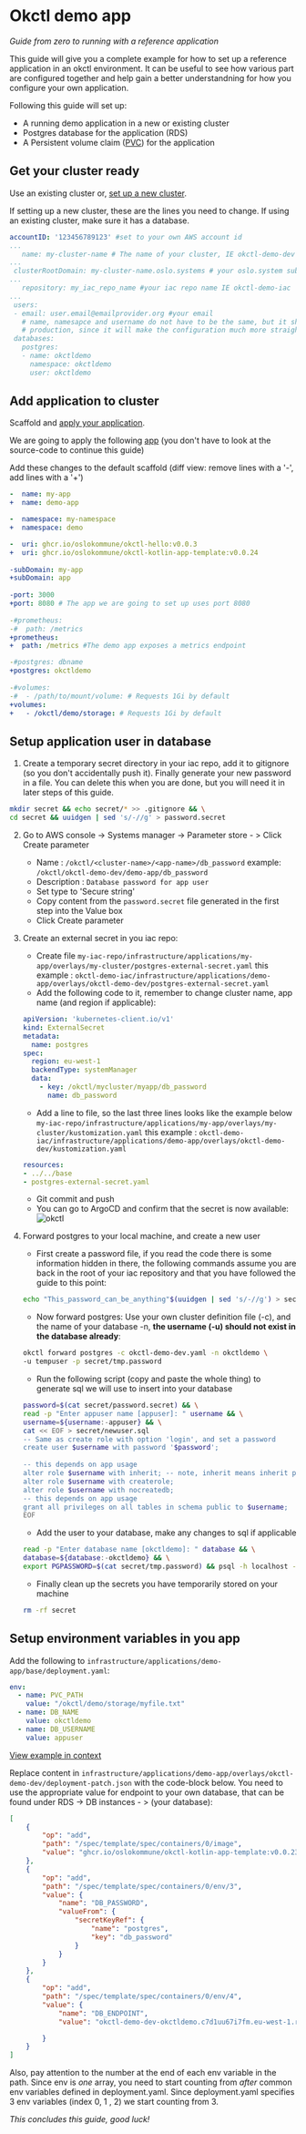 # Okctl demo app
*Guide from zero to running with a reference application*

This guide will give you a complete example for how to set up a reference application in an okctl environment. It can be useful
to see how various part are configured together and help gain a better understandning for how you configure your own application.

Following this guide will set up:

* A running demo application in a new or existing cluster
* Postgres database for the application (RDS)
* A Persistent volume claim ([PVC](https://aws.amazon.com/premiumsupport/knowledge-center/eks-persistent-storage/)) for the application 


## Get your cluster ready
Use an existing cluster or, [set up a new cluster](https://okctl.io/getting-started/create-cluster/).

If setting up a new cluster, these are the lines you need to change. If using an existing cluster, make sure it has a database.

```yaml
accountID: '123456789123' #set to your own AWS account id
...
   name: my-cluster-name # The name of your cluster, IE okctl-demo-dev
...
 clusterRootDomain: my-cluster-name.oslo.systems # your oslo.system sub-domain
...
   repository: my_iac_repo_name #your iac repo name IE okctl-demo-iac
...
 users:
 - email: user.email@emailprovider.org #your email
   # name, namesapce and username do not have to be the same, but it should be the same as you chose for
   # production, since it will make the configuration much more straight-forward later
 databases:
   postgres:  
   - name: okctldemo 
     namespace: okctldemo
     user: okctldemo
```

## Add application to cluster
Scaffold and [apply your application](https://okctl.io/getting-started/create-application/).

We are going to apply the following [app](https://github.com/oslokommune/okctl-kotlin-app-template) (you don't have to look at the source-code to continue this guide)

Add these changes to the default scaffold (diff view: remove lines with a '-', add lines with a '+')
```yaml
-  name: my-app
+  name: demo-app

-  namespace: my-namespace
+  namespace: demo

-  uri: ghcr.io/oslokommune/okctl-hello:v0.0.3
+  uri: ghcr.io/oslokommune/okctl-kotlin-app-template:v0.0.24
  
-subDomain: my-app
+subDomain: app
  
-port: 3000
+port: 8080 # The app we are going to set up uses port 8080
  
-#prometheus:
-#  path: /metrics
+prometheus: 
+  path: /metrics #The demo app exposes a metrics endpoint

-#postgres: dbname
+postgres: okctldemo
  
-#volumes:
-#  - /path/to/mount/volume: # Requests 1Gi by default
+volumes:
+   - /okctl/demo/storage: # Requests 1Gi by default

```

## Setup application user in database
1. Create a temporary secret directory in your iac repo, add it to gitignore (so you don't accidentally push it). Finally generate your new password in a file. You can delete this when you are done, but you will need it in later steps of this guide.
```bash
mkdir secret && echo secret/* >> .gitignore && \
cd secret && uuidgen | sed 's/-//g' > password.secret
```

2. Go to AWS console -> Systems manager -> Parameter store - > Click Create parameter
    * Name : `/okctl/<cluster-name>/<app-name>/db_password`  example: `/okctl/okctl-demo-dev/demo-app/db_password`
    * Description : `Database password for app user`
    * Set type to 'Secure string'
    * Copy content from the `password.secret` file generated in the first step into the Value box
    * Click Create parameter
3. Create an external secret in you iac repo:
    * Create file `my-iac-repo/infrastructure/applications/my-app/overlays/my-cluster/postgres-external-secret.yaml`  this example : `okctl-demo-iac/infrastructure/applications/demo-app/overlays/okctl-demo-dev/postgres-external-secret.yaml`
    * Add the following code to it, remember to change cluster name, app name (and region if applicable):
    ```yaml
    apiVersion: 'kubernetes-client.io/v1'
    kind: ExternalSecret
    metadata:
      name: postgres
    spec:
      region: eu-west-1
      backendType: systemManager
      data:
        - key: /okctl/mycluster/myapp/db_password
          name: db_password
    ```
    * Add a line to file, so the last three lines looks like the example below `my-iac-repo/infrastructure/applications/my-app/overlays/my-cluster/kustomization.yaml` this example : `okctl-demo-iac/infrastructure/applications/demo-app/overlays/okctl-demo-dev/kustomization.yaml`
    ```yaml
    resources:
    - ../../base
    - postgres-external-secret.yaml
    ```
    * Git commit and push
    * You can go to ArgoCD and confirm that the secret is now available:
      ![okctl](../img/externalsecret-argocd.png)

4. Forward postgres to your local machine, and create a new user
    * First create a password file, if you read the code there is some information hidden in there, the following commands assume you are back in the root of your iac repository and that you have followed the guide to this point:
    ```bash
    echo "This_password_can_be_anything"$(uuidgen | sed 's/-//g') > secret/tmp.password
    ```
    * Now forward postgres: Use your own cluster definition file (-c), and the name of your database -n, **the username (-u) should not exist in the database already**:
    ```bash
    okctl forward postgres -c okctl-demo-dev.yaml -n okctldemo \
    -u tempuser -p secret/tmp.password
    ```
    * Run the following script (copy and paste the whole thing) to generate sql we will use to insert into your database
    ```bash
    password=$(cat secret/password.secret) && \
    read -p "Enter appuser name [appuser]: " username && \
    username=${username:-appuser} && \
    cat << EOF > secret/newuser.sql
    -- Same as create role with option 'login', and set a password
    create user $username with password '$password';
  
    -- this depends on app usage
    alter role $username with inherit; -- note, inherit means inherit privileges, not role stuff (createrole, createdb, etc)
    alter role $username with createrole;
    alter role $username with nocreatedb;
    -- this depends on app usage
    grant all privileges on all tables in schema public to $username;
    EOF
    ```
  
    * Add the user to your database, make any changes to sql if applicable
    ```bash
    read -p "Enter database name [okctldemo]: " database && \
    database=${database:-okctldemo} && \
    export PGPASSWORD=$(cat secret/tmp.password) && psql -h localhost -U tempuser $database < secret/newuser.sql
    ```
  
    * Finally clean up the secrets you have temporarily stored on your machine
    ```bash
    rm -rf secret
    ```

## Setup environment variables in you app

Add the following to `infrastructure/applications/demo-app/base/deployment.yaml`:
```yaml
env:
  - name: PVC_PATH
    value: "/okctl/demo/storage/myfile.txt"
  - name: DB_NAME
    value: okctldemo
  - name: DB_USERNAME
    value: appuser
```
[View example in context](https://github.com/oslokommune/okctl-demo-iac/blob/5a685ce340f10d008a2e615e1f9b9c4b305dedc9/infrastructure/applications/demo-app/base/deployment.yaml)

Replace content in `infrastructure/applications/demo-app/overlays/okctl-demo-dev/deployment-patch.json` with the code-block below. You need to use the appropriate value for endpoint to your own database, that can be found under RDS -> DB instances - > (your database):
```json
[
    {
        "op": "add",
        "path": "/spec/template/spec/containers/0/image",
        "value": "ghcr.io/oslokommune/okctl-kotlin-app-template:v0.0.23"
    },
    {
        "op": "add",
        "path": "/spec/template/spec/containers/0/env/3",
        "value": {
            "name": "DB_PASSWORD",
            "valueFrom": {
                "secretKeyRef": {
                    "name": "postgres",
                    "key": "db_password"
                }
            }
        }
    },
    {
        "op": "add",
        "path": "/spec/template/spec/containers/0/env/4",
        "value": {
            "name": "DB_ENDPOINT",
            "value": "okctl-demo-dev-okctldemo.c7d1uu67i7fm.eu-west-1.rds.amazonaws.com"

        }
    }
]
```

Also, pay attention to the number at the end of each env variable in the path. Since env is *one* array, you need to start counting from *after* common env variables defined in deployment.yaml.
Since deployment.yaml specifies 3 env variables (index 0, 1 , 2) we start counting from 3.

*This concludes this guide, good luck!*
